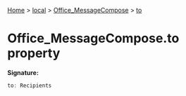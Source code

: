 [Home](./index) &gt; [local](local.md) &gt; [Office\_MessageCompose](local.office_messagecompose.md) &gt; [to](local.office_messagecompose.to.md)

# Office\_MessageCompose.to property


**Signature:**
```javascript
to: Recipients
```
